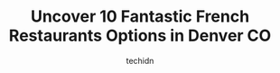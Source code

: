 ---
layout: ampstory
image: https://i0.wp.com/www.depkes.org/wp-content/uploads/2023/06/french-restaurants-0-in-denver-co-1685767191.jpeg?resize=640,853
author: techidn
featured: false
description: Discover the impressive array of French Restaurants options in Denver CO, where you can find 10 of the largest French Restaurants establishments in the area. From renowned classics to hidden
title: Uncover 10 Fantastic French Restaurants Options in Denver CO
cover:
   title: Uncover 10 Fantastic French Restaurants Options in Denver CO
   subtitle: Rickpate
   background: https://www.depkes.org/wp-content/uploads/2023/06/french-restaurants-0-in-denver-co-1685767191.jpeg

pages: 
 - layout: thirds
   top: <h1>#1 Bistro Vendôme</h1>
   bottom: "<p>We came here last Sunday for our anniversary and the whole staff signed a card for us. The food was phenomenal. We ordered chicken liver mousse for appetizer and it was s</p>"
   background: https://www.depkes.org/wp-content/uploads/2023/06/french-restaurants-1-in-denver-co-1685767191.jpeg
   backgroundblur: true
 - layout: thirds
   top: <h1>#2 Crêpesn Crêpes</h1>
   bottom: "<p>Dont sleep on this spot! Best crepes in the Denver area (Ive done my searching). Great menu with lots of options, along with a super cute French ambiance. Daniela h</p>"
   background: https://www.depkes.org/wp-content/uploads/2023/06/french-restaurants-2-in-denver-co-1685767192.jpeg
   cta:
      link: https://www.depkes.org/blog/uncover-10-fantastic-french-restaurants-options-in-denver-co/
      text: Uncover 10 Fantastic French Restaurants Options in Denver CO
 - layout: thirds
   top: <h1>#3 Euro Crepes & Bistro</h1>
   bottom: "<p>1842 S Broadway #103, Denver, CO 80210, United States</p>"
   background: https://www.depkes.org/wp-content/uploads/2023/06/french-restaurants-3-in-denver-co-1685767192.jpeg
   cta:
      link: https://www.depkes.org/blog/uncover-10-fantastic-french-restaurants-options-in-denver-co/
      text: Uncover 10 Fantastic French Restaurants Options in Denver CO
 - layout: thirds
   top: <h1>#4 La Merise French Bistro</h1>
   bottom: "<p>2700 E 3rd Ave North, Denver, CO 80206, United States</p>"
   background: https://images.unsplash.com/photo-1599422314077-f4dfdaa4cd09?ixlib=rb-4.0.3&ixid=MnwxMjA3fDB8MHxwaG90by1wYWdlfHx8fGVufDB8fHx8&auto=format&fit=crop&w=640&h=853&q=80
   cta:
      link: https://www.depkes.org/blog/uncover-10-fantastic-french-restaurants-options-in-denver-co/
      text: Uncover 10 Fantastic French Restaurants Options in Denver CO
 - layout: thirds
   top: <h1>#5 Le French Denver</h1>
   bottom: "<p>4901 S Newport St, Denver, CO 80237, United States</p>"
   background: https://images.unsplash.com/photo-1618005182384-a83a8bd57fbe?ixlib=rb-4.0.3&ixid=MnwxMjA3fDB8MHxwaG90by1wYWdlfHx8fGVufDB8fHx8&auto=format&fit=crop&w=640&h=853&q=80
   cta:
      link: https://www.depkes.org/blog/uncover-10-fantastic-french-restaurants-options-in-denver-co/
      text: Uncover 10 Fantastic French Restaurants Options in Denver CO
 - layout: thirds
   top: <h1>#6 Bon Ami</h1>
   bottom: "<p>295 S Pennsylvania St, Denver, CO 80209, United States</p>"
   background: https://images.unsplash.com/photo-1522441815192-d9f04eb0615c?ixlib=rb-4.0.3&ixid=MnwxMjA3fDB8MHxwaG90by1wYWdlfHx8fGVufDB8fHx8&auto=format&fit=crop&w=640&h=853&q=80
   cta:
      link: https://www.depkes.org/blog/uncover-10-fantastic-french-restaurants-options-in-denver-co/
      text: Uncover 10 Fantastic French Restaurants Options in Denver CO
 - layout: thirds
   top: <h1>#7 Coohills</h1>
   bottom: "<p>1400 Wewatta St, Denver, CO 80202, United States</p>"
   background: https://images.unsplash.com/photo-1527067829737-402993088e6b?ixlib=rb-4.0.3&ixid=MnwxMjA3fDB8MHxwaG90by1wYWdlfHx8fGVufDB8fHx8&auto=format&fit=crop&w=640&h=853&q=80
   cta:
      link: https://www.depkes.org/blog/uncover-10-fantastic-french-restaurants-options-in-denver-co/
      text: Uncover 10 Fantastic French Restaurants Options in Denver CO
 - layout: thirds
   middle: Continue reading...
   background: https://images.unsplash.com/photo-1615749413727-825b59a857b5?ixlib=rb-4.0.3&ixid=MnwxMjA3fDB8MHxwaG90by1wYWdlfHx8fGVufDB8fHx8&auto=format&fit=crop&w=640&h=853&q=80
   cta:
      link: https://www.depkes.org/blog/uncover-10-fantastic-french-restaurants-options-in-denver-co/
      text: Uncover 10 Fantastic French Restaurants Options in Denver CO
      
---